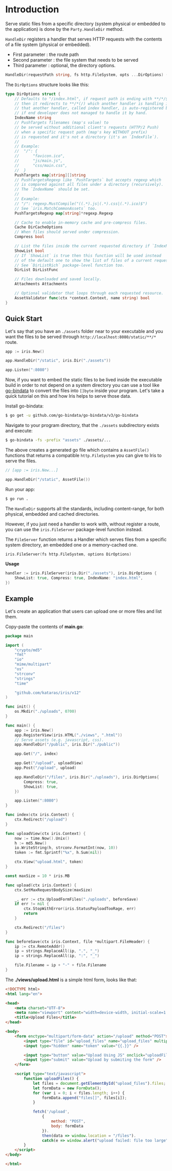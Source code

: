# Introduction

Serve static files from a specific directory (system physical or embedded to the application) is done by the `Party.HandleDir` method.

`HandleDir` registers a handler that serves HTTP requests with the contents of a file system (physical or embedded).

* First parameter  : the route path
* Second parameter : the file system that needs to be served
* Third parameter  : optional, the directory options.

```go
HandleDir(requestPath string, fs http.FileSystem, opts ...DirOptions) ( []*Route)
```

The `DirOptions` structure looks like this:

```go
type DirOptions struct {
	// Defaults to "/index.html", if request path is ending with **/*/$IndexName
	// then it redirects to **/*(/) which another handler is handling it,
	// that another handler, called index handler, is auto-registered by the framework
	// if end developer does not managed to handle it by hand.
	IndexName string
	// PushTargets filenames (map's value) to
	// be served without additional client's requests (HTTP/2 Push)
	// when a specific request path (map's key WITHOUT prefix)
	// is requested and it's not a directory (it's an `IndexFile`).
	//
	// Example:
	// 	"/": {
	// 		"favicon.ico",
	// 		"js/main.js",
	// 		"css/main.css",
	// 	}
	PushTargets map[string][]string
	// PushTargetsRegexp like `PushTargets` but accepts regexp which
	// is compared against all files under a directory (recursively).
	// The `IndexName` should be set.
	//
	// Example:
	// "/": regexp.MustCompile("((.*).js|(.*).css|(.*).ico)$")
	// See `iris.MatchCommonAssets` too.
	PushTargetsRegexp map[string]*regexp.Regexp

	// Cache to enable in-memory cache and pre-compress files.
	Cache DirCacheOptions
	// When files should served under compression.
	Compress bool

	// List the files inside the current requested directory if `IndexName` not found.
	ShowList bool
	// If `ShowList` is true then this function will be used instead
	// of the default one to show the list of files of a current requested directory(dir).
	// See `DirListRich` package-level function too.
	DirList DirListFunc

	// Files downloaded and saved locally.
	Attachments Attachments

	// Optional validator that loops through each requested resource.
	AssetValidator func(ctx *context.Context, name string) bool
}
```

## Quick Start

Let's say that you have an `./assets` folder near to your executable and you want the files to be served through `http://localhost:8080/static/**/*` route.

```go
app := iris.New()

app.HandleDir("/static", iris.Dir("./assets"))

app.Listen(":8080")
```

Now, if you want to embed the static files to be lived inside the executable build in order to not depend on a system directory you can use a tool like [go-bindata](https://github.com/go-bindata/go-bindata) to convert the files into `[]byte` inside your program. Let's take a quick tutorial on this and how Iris helps to serve those data.

Install go-bindata:

```bash
$ go get -u github.com/go-bindata/go-bindata/v3/go-bindata
```

Navigate to your program directory, that the `./assets` subdirectory exists and execute:

```bash
$ go-bindata -fs -prefix "assets" ./assets/...
```

The above creates a generated go file which contains a `AssetFile()` functions that returns a compatible `http.FileSystem` you can give to Iris to serve the files.

```go
// [app := iris.New...]

app.HandleDir("/static", AssetFile())
```

Run your app:

```bash
$ go run . 
```

The `HandleDir` supports all the standards, including content-range, for both physical, embedded and cached directories.

However, if you just need a handler to work with, without register a route, you can use the `iris.FileServer` package-level function instead.

The `FileServer` function returns a Handler which serves files from a specific system directory, an embedded one or  a memory-cached one.

```go
iris.FileServer(fs http.FileSystem, options DirOptions)
```

**Usage**

```go
handler := iris.FileServer(iris.Dir("./assets"), iris.DirOptions {
    ShowList: true, Compress: true, IndexName: "index.html",
})
```

## Example

Let's create an application that users can upload one or more files and list them.

Copy-paste the contents of **main.go**:

```go
package main

import (
	"crypto/md5"
	"fmt"
	"io"
	"mime/multipart"
	"os"
	"strconv"
	"strings"
	"time"

	"github.com/kataras/iris/v12"
)

func init() {
	os.Mkdir("./uploads", 0700)
}

func main() {
	app := iris.New()
	app.RegisterView(iris.HTML("./views", ".html"))
	// Serve assets (e.g. javascript, css).
	app.HandleDir("/public", iris.Dir("./public"))

	app.Get("/", index)

	app.Get("/upload", uploadView)
	app.Post("/upload", upload)

	app.HandleDir("/files", iris.Dir("./uploads"), iris.DirOptions{
		Compress: true,
		ShowList: true,
	})

	app.Listen(":8080")
}

func index(ctx iris.Context) {
	ctx.Redirect("/upload")
}

func uploadView(ctx iris.Context) {
	now := time.Now().Unix()
	h := md5.New()
	io.WriteString(h, strconv.FormatInt(now, 10))
	token := fmt.Sprintf("%x", h.Sum(nil))

	ctx.View("upload.html", token)
}

const maxSize = 10 * iris.MB

func upload(ctx iris.Context) {
	ctx.SetMaxRequestBodySize(maxSize)

	_, err := ctx.UploadFormFiles("./uploads", beforeSave)
	if err != nil {
		ctx.StopWithError(iris.StatusPayloadTooRage, err)
		return
	}

	ctx.Redirect("/files")
}

func beforeSave(ctx iris.Context, file *multipart.FileHeader) {
	ip := ctx.RemoteAddr()
	ip = strings.ReplaceAll(ip, ".", "_")
	ip = strings.ReplaceAll(ip, ":", "_")

	file.Filename = ip + "-" + file.Filename
}
```

The **./views/upload.html** is a simple html form, looks like that:

```html
<!DOCTYPE html>
<html lang="en">

<head>
    <meta charset="UTF-8">
    <meta name="viewport" content="width=device-width, initial-scale=1.0">
    <title>Upload Files</title>
</head>

<body>
    <form enctype="multipart/form-data" action="/upload" method="POST">
        <input type="file" id="upload_files" name="upload_files" multiple />
        <input type="hidden" name="token" value="{{.}}" />

        <input type="button" value="Upload Using JS" onclick="uploadFiles()" />
        <input type="submit" value="Upload by submiting the form" />
    </form>

    <script type="text/javascript">
        function uploadFiles() {
            let files = document.getElementById("upload_files").files;
            let formData = new FormData();
            for (var i = 0; i < files.length; i++) {
                formData.append("files[]", files[i]);
            }

            fetch('/upload',
                {
                    method: "POST",
                    body: formData
                }).
                then(data => window.location = "/files").
                catch(e => window.alert("upload failed: file too large"));
        }
    </script>
</body>

</html>
```
<!-- slide:break-80 -->
